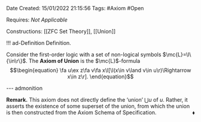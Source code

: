 <br />
<br />

Date Created: 15/01/2022 21:15:56
Tags: #Axiom #Open

Requires: _Not Applicable_

Constructions: [[ZFC Set Theory]], [[Union]]

!!! ad-Definition Definition.

Consider the first-order logic with a set of non-logical symbols $\mc{L}=\l\{\in\r\}$. The **Axiom of Union** is the $\mc{L}$-formula
$$\begin{equation}
    \fa u\ex z\fa v\fa x\l[\l(x\in v\land v\in u\r)\Rightarrow x\in z\r].
\end{equation}$$

--- admonition

**Remark.** This axiom does not directly define the $\textrm{`}$union$\textrm{'}$ $\bigcup u$ of $u$. Rather, it asserts the existence of some superset of the union, from which the union is then constructed from the Axiom Schema of Specification.<span style="float:right;">$\blacklozenge$</span>
